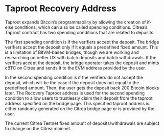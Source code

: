 # Taproot Recovery Address

Taproot expands Bitcoin’s programmability by allowing the creation of if-else conditions, which can also be called spending conditions. Citrea’s Taproot contract has two spending conditions that are related to deposits. 


The first spending condition is if the verifiers accept the deposit. The bridge verifiers accept the deposit only if it equals a predefined fixed amount. This is a limitation of BitVM-based bridges, though we are working and researching on better UX with batch deposits and batch withdrawals. If the verifiers accept the deposit, the bridge operator takes the deposit and mints cBTC on Citrea and sends it to the EVM address provided by the user.


In the second spending condition is if the verifiers do not accept the deposit, which will be the case if the deposit does not equal to the predefined amount. Then, the user gets the deposit back 200 Bitcoin blocks later. The Recovery Taproot address is used for the second spending condition to allow users to trustlessly claim their deposit from the taproot address specified on the bridge page. This specified taproot address is either randomly generated on the Citrea bridge page or is provided by the user.


The current Citrea Testnet fixed amount of deposits/withdrawals are subject to change on the Citrea mainnet.

